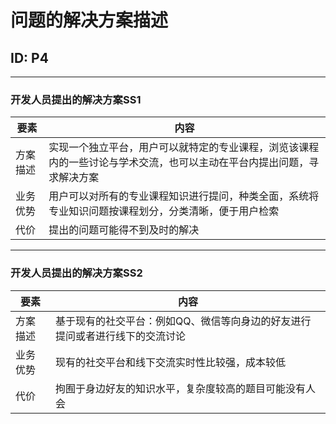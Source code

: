 # 问题的解决方案描述

## ID: P4

---

### 开发人员提出的解决方案SS1

| 要素 | 内容 |
| --- | --- |
| 方案描述 | 实现一个独立平台，用户可以就特定的专业课程，浏览该课程内的一些讨论与学术交流，也可以主动在平台内提出问题，寻求解决方案 |
| 业务优势 | 用户可以对所有的专业课程知识进行提问，种类全面，系统将专业知识问题按课程划分，分类清晰，便于用户检索 |
| 代价 | 提出的问题可能得不到及时的解决 |

---

### 开发人员提出的解决方案SS2

| 要素 | 内容 |
| --- | --- |
| 方案描述 | 基于现有的社交平台：例如QQ、微信等向身边的好友进行提问或者进行线下的交流讨论 |
| 业务优势 | 现有的社交平台和线下交流实时性比较强，成本较低 |
| 代价 | 拘囿于身边好友的知识水平，复杂度较高的题目可能没有人会 |

